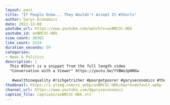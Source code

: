 ```yaml
---
layout: post
title: "If People Knew... They Wouldn't Accept It #Shorts"
author: Garys Economics
date: 2022-12-08
youtube_url: https://www.youtube.com/watch?v=axNRCSC-HDk
youtube_id: axNRCSC-HDk
view_count: 30362
like_count: 2124
duration_seconds: 59
categories:
- News & Politics
description: |
  This #Short is a snippet from the full length video 
  "Conversation with a Viewer" https://youtu.be/YYBWo3pNRKw
  
   #wealthinequality #richgetricher #poorgetpoorer #garyseconomics #themedia #taxtherich #informationispower #enoughisenough #economic
thumbnail: https://i.ytimg.com/vi_webp/axNRCSC-HDk/maxresdefault.webp
channel_url: https://www.youtube.com/@garyseconomics
caption_file: captions/axNRCSC-HDk.vtt
---
```

